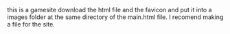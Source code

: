 this is a gamesite download the html file and the favicon and put it into a images folder at the same directory of the main.html file. I recomend making a file for the site.
